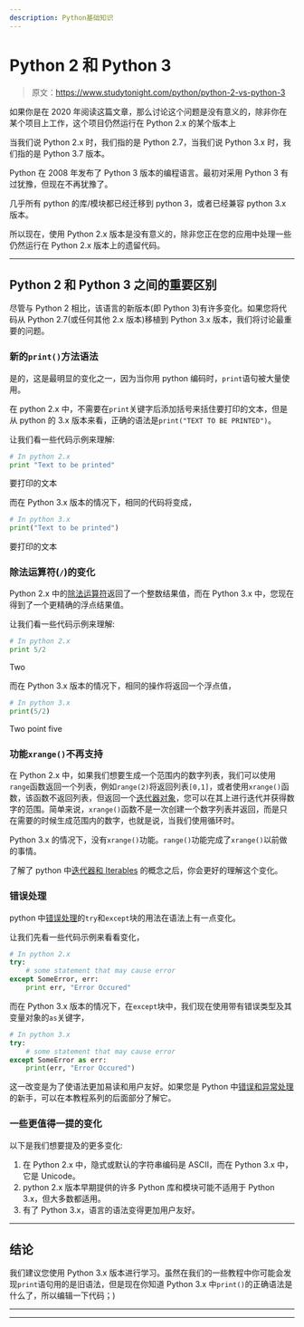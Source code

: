 ```yaml
---
description: Python基础知识
---
```


# Python 2 和 Python 3

> 原文：<https://www.studytonight.com/python/python-2-vs-python-3>

如果你是在 2020 年阅读这篇文章，那么讨论这个问题是没有意义的，除非你在某个项目上工作，这个项目仍然运行在 Python 2.x 的某个版本上

当我们说 Python 2.x 时，我们指的是 Python 2.7，当我们说 Python 3.x 时，我们指的是 Python 3.7 版本。

Python 在 2008 年发布了 Python 3 版本的编程语言。最初对采用 Python 3 有过犹豫，但现在不再犹豫了。

几乎所有 python 的库/模块都已经迁移到 python 3，或者已经兼容 python 3.x 版本。

所以现在，使用 Python 2.x 版本是没有意义的，除非您正在您的应用中处理一些仍然运行在 Python 2.x 版本上的遗留代码。

* * *

## Python 2 和 Python 3 之间的重要区别

尽管与 Python 2 相比，该语言的新版本(即 Python 3)有许多变化。如果您将代码从 Python 2.7(或任何其他 2.x 版本)移植到 Python 3.x 版本，我们将讨论最重要的问题。

### 新的`print()`方法语法

是的，这是最明显的变化之一，因为当你用 python 编码时，`print`语句被大量使用。

在 python 2.x 中，不需要在`print`关键字后添加括号来括住要打印的文本，但是从 python 的 3.x 版本来看，正确的语法是`print("TEXT TO BE PRINTED")`。

让我们看一些代码示例来理解:

```py
# In python 2.x
print "Text to be printed" 
```

要打印的文本

而在 Python 3.x 版本的情况下，相同的代码将变成，

```py
# In python 3.x
print("Text to be printed") 
```

要打印的文本

### 除法运算符(`/`)的变化

Python 2.x 中的[除法运算符](operators-in-python)返回了一个整数结果值，而在 Python 3.x 中，您现在得到了一个更精确的浮点结果值。

让我们看一些代码示例来理解:

```py
# In python 2.x
print 5/2 
```

Two

而在 Python 3.x 版本的情况下，相同的操作将返回一个浮点值，

```py
# In python 3.x
print(5/2) 
```

Two point five

### 功能`xrange()`不再支持

在 Python 2.x 中，如果我们想要生成一个范围内的数字列表，我们可以使用`range`函数返回一个列表，例如`range(2)`将返回列表`[0,1]`，或者使用`xrange()`函数，该函数不返回列表，但返回一个[迭代器对象](python-iterable-and-iterator)，您可以在其上进行迭代并获得数字的范围。简单来说，`xrange()`函数不是一次创建一个数字列表并返回，而是只在需要的时候生成范围内的数字，也就是说，当我们使用循环时。

Python 3.x 的情况下，没有`xrange()`功能。`range()`功能完成了`xrange()`以前做的事情。

了解了 python 中[迭代器和 Iterables](python-iterable-and-iterator) 的概念之后，你会更好的理解这个变化。

### 错误处理

python 中[错误处理](introduction-to-error-exception-python)的`try`和`except`块的用法在语法上有一点变化。

让我们先看一些代码示例来看看变化，

```py
# In python 2.x
try: 
    # some statement that may cause error 
except SomeError, err: 
    print err, "Error Occured" 
```

而在 Python 3.x 版本的情况下，在`except`块中，我们现在使用带有错误类型及其变量对象的`as`关键字，

```py
# In python 3.x
try: 
    # some statement that may cause error 
except SomeError as err: 
    print(err, "Error Occured") 
```

这一改变是为了使语法更加易读和用户友好。如果您是 Python 中[错误和异常处理](introduction-to-error-exception-python)的新手，可以在本教程系列的后面部分了解它。

### 一些更值得一提的变化

以下是我们想要提及的更多变化:

1.  在 Python 2.x 中，隐式或默认的字符串编码是 ASCII，而在 Python 3.x 中，它是 Unicode。
2.  python 2.x 版本早期提供的许多 Python 库和模块可能不适用于 Python 3.x，但大多数都适用。
3.  有了 Python 3.x，语言的语法变得更加用户友好。

* * *

## 结论

我们建议您使用 Python 3.x 版本进行学习。虽然在我们的一些教程中你可能会发现`print`语句用的是旧语法，但是现在你知道 Python 3.x 中`print()`的正确语法是什么了，所以编辑一下代码；)

* * *

* * *